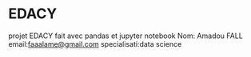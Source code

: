 # EDACY
projet EDACY fait avec pandas et jupyter notebook
Nom: Amadou FALL
email:faaalame@gmail.com
specialisati:data science

